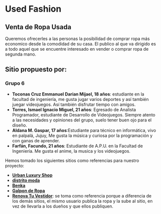 # Used Fashion
## Venta de Ropa Usada 
Queremos ofrecerles a las personas la posibilidad de comprar ropa más economico desde la comodidad de su casa. El publico al que va dirigido es a todo aquel que se encuentre interesado en vender o comprar ropa de segunda mano.

## Sitio propuesto por:
### Grupo 6
- **Toconas Cruz Emmanuel Darian Mijael, 18 años**: estudiante en la facultad de ingeniería, me gusta jugar varios deportes y así también juegar videojuegos. Así también disfrutar tiempo con amigos.
- **Torres, Ismael Ignacio Miguel, 21 años**: Egresado de Analista Programador, estudiante de Desarrollo de Videojuegos. Siempre atento a las necesidades y opiniones del grupo, suelo tener buen ojo para el diseño.
- **Aldana M. Gaspar, 17 años**:Estudiante para técnico en informática, vivo en palpalá, Jujuy, Me gusta la música y curiosa por la programación y con ganas de aprender. 
- **Farfán, Facundo, 21 años**: Estudiante de A.P.U. en la Facultad de Ingeniería. Me gusta el anime, la musica y los videojuegos.

Hemos tomado los siguientes sitios como referencias para nuestro proyecto:
- **[Urban Luxury Shop](https://urbanluxurymarcas.com/tienda/)**
- **[distrito moda](https://www.distritomoda.com.ar/)**
- **[Benka](https://www.benka.com.ar/)**
- **[Galpon de Ropa](https://www.galponderopa.com/)**
- **[Renova Tu Vestidor](https://www.renovatuvestidor.com/home)**: se toma como referencia porque a diferencia de los demás sitios, el mismo usuario publica la ropa y la sube al sitio, en vez de llevarla a los dueños y que ellos publiquen.
